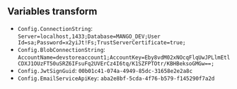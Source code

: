 ## Variables transform

- `Config.ConnectionString`:
  `Server=localhost,1433;Database=MANGO_DEV;User Id=sa;Password=x2yiJt!Fs;TrustServerCertificate=true;`
- `Config.BlobConnectionString`:
  `AccountName=devstoreaccount1;AccountKey=Eby8vdM02xNOcqFlqUwJPLlmEtlCDXJ1OUzFT50uSRZ6IFsuFq2UVErCz4I6tq/K1SZFPTOtr/KBHBeksoGMGw==;`
- `Config.JwtSignGuid`: `00b01c41-074a-4949-85dc-31658e2e2a8c`
- `Config.EmailServiceApiKey`: `aba2e8bf-5cda-4f76-b579-f145290f7a2d`
